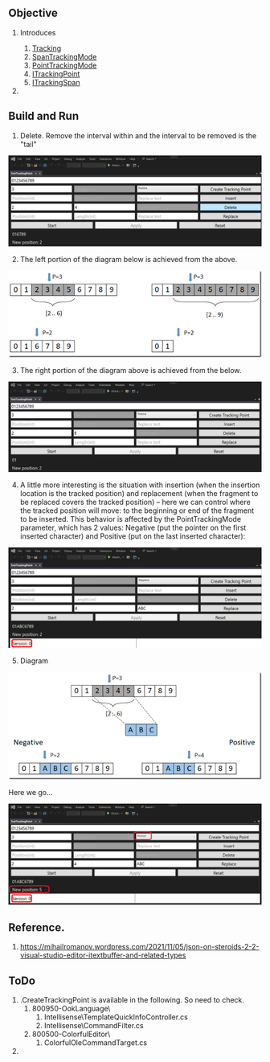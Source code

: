 ## Objective

1. Introduces
   1. [Tracking](https://learn.microsoft.com/en-us/dotnet/api/microsoft.visualstudio.text.tracking)
   2. [SpanTrackingMode](https://learn.microsoft.com/en-us/dotnet/api/microsoft.visualstudio.text.spantrackingmode)
   3. [PointTrackingMode](https://learn.microsoft.com/en-us/dotnet/api/microsoft.visualstudio.text.pointtrackingmode)
   4. [ITrackingPoint](https://learn.microsoft.com/en-us/dotnet/api/microsoft.visualstudio.text.itrackingpoint)
   5. [ITrackingSpan](https://learn.microsoft.com/en-us/dotnet/api/microsoft.visualstudio.text.itrackingspan)

2. 



## Build and Run

1. Delete. Remove the interval within and the interval to be removed is the "tail" 

![Middle](Images/50_50_MiddleDeleteTrackingPoint.png)

2. The left portion of the diagram below is achieved from the above.

![Here we ](..\220555-TextBufferIntro\Images\66_50_Tail.png)

3. The right portion of the diagram above is achieved from the below.

![Tail](Images/51_50_TailDeleteTrackingPoint.png)

4. A little more interesting is the situation with insertion (when the insertion location is the tracked position) and replacement (when the fragment to be replaced covers the tracked position) – here we can control where the tracked position will move: to the beginning or end of the fragment to be inserted. This behavior is affected by the PointTrackingMode parameter, which has 2 values: Negative (put the pointer on the first inserted character) and Positive (put on the last inserted character): 

![Negative Tracking Point Insertion](Images/52_50_NegtiveTrackingPointInsertion.png)

5. Diagram

![Point Tracking Mode](..\220555-TextBufferIntro\Images\67_50_PointTrakingMode.png)

Here we go...

![Positive Tracking Point Insertion](Images/53_50_PositiveTrackingPointInsertion.png)

## Reference.

1. https://mihailromanov.wordpress.com/2021/11/05/json-on-steroids-2-2-visual-studio-editor-itextbuffer-and-related-types

## ToDo
1. .CreateTrackingPoint is available in the following. So need to check. 
   1. 800950-OokLanguage\
      1. Intellisense\TemplateQuickInfoController.cs
      2. Intellisense\CommandFilter.cs
   2. 800500-ColorfulEditor\
      1. ColorfulOleCommandTarget.cs
2. 